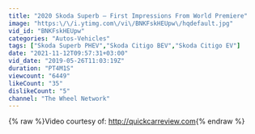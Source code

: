 ```yaml
---
title: "2020 Skoda Superb – First Impressions From World Premiere"
image: "https:\/\/i.ytimg.com\/vi\/BNKFskHEUpw\/hqdefault.jpg"
vid_id: "BNKFskHEUpw"
categories: "Autos-Vehicles"
tags: ["Skoda Superb PHEV","Skoda Citigo BEV","Skoda Citigo EV"]
date: "2021-11-12T09:57:31+03:00"
vid_date: "2019-05-26T11:03:19Z"
duration: "PT4M1S"
viewcount: "6449"
likeCount: "35"
dislikeCount: "5"
channel: "The Wheel Network"
---
```

{% raw %}Video courtesy of: <a rel="nofollow" target="blank" href="http://quickcarreview.com">http://quickcarreview.com</a>{% endraw %}

